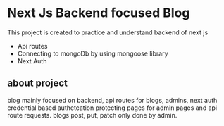 # Next Js Backend focused Blog

This project is created to practice and understand backend of next js

- Api routes
- Connecting to mongoDb by using mongoose library
- Next Auth

## about project

blog mainly focused on backend, api routes for blogs, admins,
next auth credential based authetcation protecting pages for 
admin pages and api route requests. blogs post, put, patch only done by admin.
